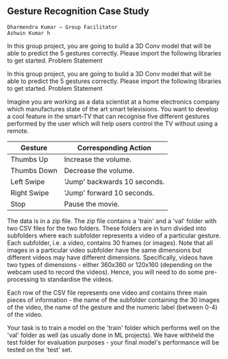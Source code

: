 
<h2>Gesture Recognition Case Study</h2>

    Dharmendra Kumar – Group Facilitator
    Ashwin Kumar h

In this group project, you are going to build a 3D Conv model that will be able to predict the 5 gestures correctly. Please import the following libraries to get started.
Problem Statement

In this group project, you are going to build a 3D Conv model that will be able to predict the 5 gestures correctly. Please import the following libraries to get started. Problem Statement

Imagine you are working as a data scientist at a home electronics company which manufactures state of the art smart televisions. You want to develop a cool feature in the smart-TV that can recognise five different gestures performed by the user which will help users control the TV without using a remote.

<table>
<thead>
<tr>
<th>Gesture</th>
<th>Corresponding Action</th>
</tr>
</thead>
<tbody>
<tr>
<td>Thumbs Up</td>
<td>Increase the volume.</td>
</tr>
<tr>
<td>Thumbs Down</td>
<td>Decrease the volume.</td>
</tr>
<tr>
<td>Left Swipe</td>
<td>'Jump' backwards 10 seconds.</td>
</tr>
<tr>
<td>Right Swipe</td>
<td>'Jump' forward 10 seconds.</td>
</tr>
<tr>
<td>Stop</td>
<td>Pause the movie.</td>
</tr>
</tbody>
</table>

The data is in a zip file. The zip file contains a 'train' and a 'val' folder with two CSV files for the two folders. These folders are in turn divided into subfolders where each subfolder represents a video of a particular gesture. Each subfolder, i.e. a video, contains 30 frames (or images). Note that all images in a particular video subfolder have the same dimensions but different videos may have different dimensions. Specifically, videos have two types of dimensions - either 360x360 or 120x160 (depending on the webcam used to record the videos). Hence, you will need to do some pre-processing to standardise the videos.

Each row of the CSV file represents one video and contains three main pieces of information - the name of the subfolder containing the 30 images of the video, the name of the gesture and the numeric label (between 0-4) of the video.

Your task is to train a model on the 'train' folder which performs well on the 'val' folder as well (as usually done in ML projects). We have withheld the test folder for evaluation purposes - your final model's performance will be tested on the 'test' set.
